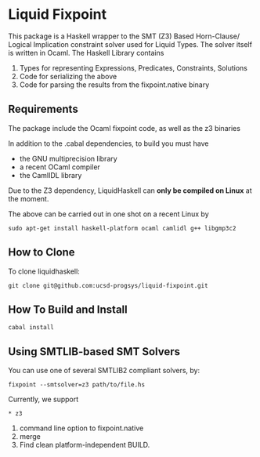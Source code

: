 Liquid Fixpoint
===============

This package is a Haskell wrapper to the SMT (Z3) Based Horn-Clause/
Logical Implication constraint solver used for Liquid Types. The solver
itself is written in Ocaml. The Haskell Library contains

1. Types for representing Expressions, Predicates, Constraints, Solutions
2. Code for serializing the above 
3. Code for parsing the results from the fixpoint.native binary

Requirements
------------


The package include the Ocaml fixpoint code, as well as the z3 binaries

In addition to the .cabal dependencies, to build you must have

- the GNU multiprecision library 
- a recent OCaml compiler
- the CamlIDL library

Due to the Z3 dependency, LiquidHaskell can **only be compiled on Linux** at the moment.

The above can be carried out in one shot on a recent Linux by

    sudo apt-get install haskell-platform ocaml camlidl g++ libgmp3c2


How to Clone
------------

To clone liquidhaskell:

    git clone git@github.com:ucsd-progsys/liquid-fixpoint.git

How To Build and Install
------------------------

    cabal install

Using SMTLIB-based SMT Solvers
------------------------------

You can use one of several SMTLIB2 compliant solvers, by:

    fixpoint --smtsolver=z3 path/to/file.hs

Currently, we support
    
    * z3

1. command line option to fixpoint.native
2. merge 
3. Find clean platform-independent BUILD.

